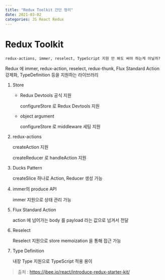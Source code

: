 ```yaml
---
title: "Redux Toolkit 간단 정리"
date: 2021-03-02
categories: JS React Redux
---
```


# Redux Toolkit

    redux-actions, immer, reselect, TypeScript 지원 만 봐도 써야 하는게 아닐까?

Redux 에 immer, redux-action, reselect, redux-thunk, Flux Standard Action 강제화, TypeDefinition 등을 지원하는 라이브러리

1. Store

   - Redux Devtools 공식 지원

     configureStore 로 Redux Devtools 지원

   - object argument

     configureStore 로 middleware 세팅 지원

2. redux-actions

   createAction 지원

   createReducer 로 handleAction 지원

3. Ducks Pattern

   createSlice 하나로 Action, Reducer 생성 가능

4. immer의 produce API

   immer 지원으로 상태 관리 가능

5. Flux Standard Action

   action 에 넘어가는 body 를 payload 라는 값으로 넘겨서 전달

6. Reselect

   Reselect 지원으로 store memoization 을 통해 접근 가능

7. Type Definition

   내장 Type 지원으로 TypeScript 적용 용이

> 출처 : https://jbee.io/react/introduce-redux-starter-kit/
